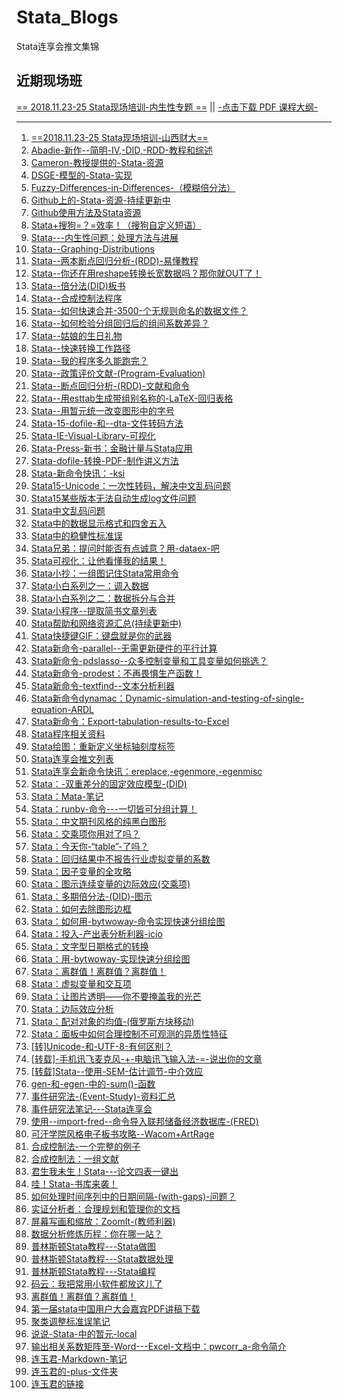 # Stata_Blogs
Stata连享会推文集锦

## 近期现场班

[== 2018.11.23-25 Stata现场培训-内生性专题 ==](https://github.com/arlionn/Stata_Blogs/blob/master/2018.11%E6%9C%88Stata%E7%8E%B0%E5%9C%BA%E5%9F%B9%E8%AE%AD-%E5%B1%B1%E8%A5%BF%E8%B4%A2%E5%A4%A7.md)   || [-点击下载 PDF 课程大纲-](https://gitee.com/arlionn/stata_training/raw/master/Done/Stata_2018_Train.pdf)

---
1. [==2018.11.23-25 Stata现场培训-山西财大==](https://github.com/arlionn/Stata_Blogs/blob/master/2018.11%E6%9C%88Stata%E7%8E%B0%E5%9C%BA%E5%9F%B9%E8%AE%AD-%E5%B1%B1%E8%A5%BF%E8%B4%A2%E5%A4%A7.md)                                                                                                                                                
1. [Abadie-新作--简明-IV,-DID,-RDD-教程和综述](https://github.com/arlionn/Stata_Blogs/blob/master/Abadie-%E6%96%B0%E4%BD%9C--%E7%AE%80%E6%98%8E-IV%2C-DID%2C-RDD-%E6%95%99%E7%A8%8B%E5%92%8C%E7%BB%BC%E8%BF%B0.md)                                                                               
1. [Cameron-教授提供的-Stata-资源](https://github.com/arlionn/Stata_Blogs/blob/master/Cameron-%E6%95%99%E6%8E%88%E6%8F%90%E4%BE%9B%E7%9A%84-Stata-%E8%B5%84%E6%BA%90.md)                                                                                                                         
1. [DSGE-模型的-Stata-实现](https://github.com/arlionn/Stata_Blogs/blob/master/DSGE-%E6%A8%A1%E5%9E%8B%E7%9A%84-Stata-%E5%AE%9E%E7%8E%B0.md)                                                                                                                                                      
1. [Fuzzy-Differences-in-Differences-（模糊倍分法）](https://github.com/arlionn/Stata_Blogs/blob/master/Fuzzy-Differences-in-Differences-%EF%BC%88%E6%A8%A1%E7%B3%8A%E5%80%8D%E5%88%86%E6%B3%95%EF%BC%89.md)                                                                                     
1. [Github上的-Stata-资源-持续更新中](https://github.com/arlionn/Stata_Blogs/blob/master/Github%E4%B8%8A%E7%9A%84-Stata-%E8%B5%84%E6%BA%90-%E6%8C%81%E7%BB%AD%E6%9B%B4%E6%96%B0%E4%B8%AD.md)                                                                                                     
1. [Github使用方法及Stata资源](https://github.com/arlionn/Stata_Blogs/blob/master/Github%E4%BD%BF%E7%94%A8%E6%96%B9%E6%B3%95%E5%8F%8AStata%E8%B5%84%E6%BA%90.md)                                                                                               
1. [Stata+搜狗=？=效率！（搜狗自定义短语）](https://github.com/arlionn/Stata_Blogs/blob/master/Stata%2B%E6%90%9C%E7%8B%97%3D%EF%BC%9F%3D%E6%95%88%E7%8E%87%EF%BC%81%EF%BC%88%E6%90%9C%E7%8B%97%E8%87%AA%E5%AE%9A%E4%B9%89%E7%9F%AD%E8%AF%AD%EF%BC%89.md)                                        
1. [Stata---内生性问题：处理方法与进展](https://github.com/arlionn/Stata_Blogs/blob/master/Stata---%E5%86%85%E7%94%9F%E6%80%A7%E9%97%AE%E9%A2%98%EF%BC%9A%E5%A4%84%E7%90%86%E6%96%B9%E6%B3%95%E4%B8%8E%E8%BF%9B%E5%B1%95.md)                                                                    
1. [Stata--Graphing-Distributions](https://github.com/arlionn/Stata_Blogs/blob/master/Stata--Graphing-Distributions.md)                                                                                                                                                                            
1. [Stata--两本断点回归分析-(RDD)-易懂教程](https://github.com/arlionn/Stata_Blogs/blob/master/Stata--%E4%B8%A4%E6%9C%AC%E6%96%AD%E7%82%B9%E5%9B%9E%E5%BD%92%E5%88%86%E6%9E%90-(RDD)-%E6%98%93%E6%87%82%E6%95%99%E7%A8%8B.md)                                                                   
1. [Stata--你还在用reshape转换长宽数据吗？那你就OUT了！](https://github.com/arlionn/Stata_Blogs/blob/master/Stata--%E4%BD%A0%E8%BF%98%E5%9C%A8%E7%94%A8reshape%E8%BD%AC%E6%8D%A2%E9%95%BF%E5%AE%BD%E6%95%B0%E6%8D%AE%E5%90%97%EF%BC%9F%E9%82%A3%E4%BD%A0%E5%B0%B1OUT%E4%BA%86%EF%BC%81.md)     
1. [Stata--倍分法(DID)板书](https://github.com/arlionn/Stata_Blogs/blob/master/Stata--%E5%80%8D%E5%88%86%E6%B3%95(DID)%E6%9D%BF%E4%B9%A6.md)                                                                                                                                                      
1. [Stata--合成控制法程序](https://github.com/arlionn/Stata_Blogs/blob/master/Stata--%E5%90%88%E6%88%90%E6%8E%A7%E5%88%B6%E6%B3%95%E7%A8%8B%E5%BA%8F.md)                                                                                                                                         
1. [Stata--如何快速合并-3500-个无规则命名的数据文件？](https://github.com/arlionn/Stata_Blogs/blob/master/Stata--%E5%A6%82%E4%BD%95%E5%BF%AB%E9%80%9F%E5%90%88%E5%B9%B6-3500-%E4%B8%AA%E6%97%A0%E8%A7%84%E5%88%99%E5%91%BD%E5%90%8D%E7%9A%84%E6%95%B0%E6%8D%AE%E6%96%87%E4%BB%B6%EF%BC%9F.md)  
1. [Stata--如何检验分组回归后的组间系数差异？](https://github.com/arlionn/Stata_Blogs/blob/master/Stata--%E5%A6%82%E4%BD%95%E6%A3%80%E9%AA%8C%E5%88%86%E7%BB%84%E5%9B%9E%E5%BD%92%E5%90%8E%E7%9A%84%E7%BB%84%E9%97%B4%E7%B3%BB%E6%95%B0%E5%B7%AE%E5%BC%82%EF%BC%9F.md)                         
1. [Stata--姑娘的生日礼物](https://github.com/arlionn/Stata_Blogs/blob/master/Stata--%E5%A7%91%E5%A8%98%E7%9A%84%E7%94%9F%E6%97%A5%E7%A4%BC%E7%89%A9.md)                                                                                                                                         
1. [Stata--快速转换工作路径](https://github.com/arlionn/Stata_Blogs/blob/master/Stata--%E5%BF%AB%E9%80%9F%E8%BD%AC%E6%8D%A2%E5%B7%A5%E4%BD%9C%E8%B7%AF%E5%BE%84.md)                                                                                                                              
1. [Stata--我的程序多久能跑完？](https://github.com/arlionn/Stata_Blogs/blob/master/Stata--%E6%88%91%E7%9A%84%E7%A8%8B%E5%BA%8F%E5%A4%9A%E4%B9%85%E8%83%BD%E8%B7%91%E5%AE%8C%EF%BC%9F.md)                                                                                                        
1. [Stata--政策评价文献-(Program-Evaluation)](https://github.com/arlionn/Stata_Blogs/blob/master/Stata--%E6%94%BF%E7%AD%96%E8%AF%84%E4%BB%B7%E6%96%87%E7%8C%AE-(Program-Evaluation).md)                                                                                                           
1. [Stata--断点回归分析-(RDD)-文献和命令](https://github.com/arlionn/Stata_Blogs/blob/master/Stata--%E6%96%AD%E7%82%B9%E5%9B%9E%E5%BD%92%E5%88%86%E6%9E%90-(RDD)-%E6%96%87%E7%8C%AE%E5%92%8C%E5%91%BD%E4%BB%A4.md)                                                                               
1. [Stata--用esttab生成带组别名称的-LaTeX-回归表格](https://github.com/arlionn/Stata_Blogs/blob/master/Stata--%E7%94%A8esttab%E7%94%9F%E6%88%90%E5%B8%A6%E7%BB%84%E5%88%AB%E5%90%8D%E7%A7%B0%E7%9A%84-LaTeX-%E5%9B%9E%E5%BD%92%E8%A1%A8%E6%A0%BC.md)                                            
1. [Stata--用暂元统一改变图形中的字号](https://github.com/arlionn/Stata_Blogs/blob/master/Stata--%E7%94%A8%E6%9A%82%E5%85%83%E7%BB%9F%E4%B8%80%E6%94%B9%E5%8F%98%E5%9B%BE%E5%BD%A2%E4%B8%AD%E7%9A%84%E5%AD%97%E5%8F%B7.md)                                                                      
1. [Stata-15-dofile-和--dta-文件转码方法](https://github.com/arlionn/Stata_Blogs/blob/master/Stata-15-dofile-%E5%92%8C--dta-%E6%96%87%E4%BB%B6%E8%BD%AC%E7%A0%81%E6%96%B9%E6%B3%95.md)                                                                                                           
1. [Stata-IE-Visual-Library-可视化](https://github.com/arlionn/Stata_Blogs/blob/master/Stata-IE-Visual-Library-%E5%8F%AF%E8%A7%86%E5%8C%96.md)                                                                                                                                                    
1. [Stata-Press-新书：金融计量与Stata应用](https://github.com/arlionn/Stata_Blogs/blob/master/Stata-Press-%E6%96%B0%E4%B9%A6%EF%BC%9A%E9%87%91%E8%9E%8D%E8%AE%A1%E9%87%8F%E4%B8%8EStata%E5%BA%94%E7%94%A8.md)                                                                                    
1. [Stata-dofile-转换-PDF-制作讲义方法](https://github.com/arlionn/Stata_Blogs/blob/master/Stata-dofile-%E8%BD%AC%E6%8D%A2-PDF-%E5%88%B6%E4%BD%9C%E8%AE%B2%E4%B9%89%E6%96%B9%E6%B3%95.md)                                                                                                        
1. [Stata-新命令快讯：-ksi](https://github.com/arlionn/Stata_Blogs/blob/master/Stata-%E6%96%B0%E5%91%BD%E4%BB%A4%E5%BF%AB%E8%AE%AF%EF%BC%9A-ksi.md)                                                                                                                                               
1. [Stata15-Unicode：一次性转码，解决中文乱码问题](https://github.com/arlionn/Stata_Blogs/blob/master/Stata15-Unicode%EF%BC%9A%E4%B8%80%E6%AC%A1%E6%80%A7%E8%BD%AC%E7%A0%81%EF%BC%8C%E8%A7%A3%E5%86%B3%E4%B8%AD%E6%96%87%E4%B9%B1%E7%A0%81%E9%97%AE%E9%A2%98.md)                                
1. [Stata15某些版本无法自动生成log文件问题](https://github.com/arlionn/Stata_Blogs/blob/master/Stata15%E6%9F%90%E4%BA%9B%E7%89%88%E6%9C%AC%E6%97%A0%E6%B3%95%E8%87%AA%E5%8A%A8%E7%94%9F%E6%88%90log%E6%96%87%E4%BB%B6%E9%97%AE%E9%A2%98.md)                                                     
1. [Stata中文乱码问题](https://github.com/arlionn/Stata_Blogs/blob/master/Stata%E4%B8%AD%E6%96%87%E4%B9%B1%E7%A0%81%E9%97%AE%E9%A2%98.md)                                                                                                                                                         
1. [Stata中的数据显示格式和四舍五入](https://github.com/arlionn/Stata_Blogs/blob/master/Stata%E4%B8%AD%E7%9A%84%E6%95%B0%E6%8D%AE%E6%98%BE%E7%A4%BA%E6%A0%BC%E5%BC%8F%E5%92%8C%E5%9B%9B%E8%88%8D%E4%BA%94%E5%85%A5.md)                                                                          
1. [Stata中的稳健性标准误](https://github.com/arlionn/Stata_Blogs/blob/master/Stata%E4%B8%AD%E7%9A%84%E7%A8%B3%E5%81%A5%E6%80%A7%E6%A0%87%E5%87%86%E8%AF%AF.md)                                                                                                                                  
1. [Stata兄弟：提问时能否有点诚意？用-dataex-吧](https://github.com/arlionn/Stata_Blogs/blob/master/Stata%E5%85%84%E5%BC%9F%EF%BC%9A%E6%8F%90%E9%97%AE%E6%97%B6%E8%83%BD%E5%90%A6%E6%9C%89%E7%82%B9%E8%AF%9A%E6%84%8F%EF%BC%9F%E7%94%A8-dataex-%E5%90%A7.md)                                    
1. [Stata可视化：让他看懂我的结果！](https://github.com/arlionn/Stata_Blogs/blob/master/Stata%E5%8F%AF%E8%A7%86%E5%8C%96%EF%BC%9A%E8%AE%A9%E4%BB%96%E7%9C%8B%E6%87%82%E6%88%91%E7%9A%84%E7%BB%93%E6%9E%9C%EF%BC%81.md)                                                                          
1. [Stata小抄：一组图记住Stata常用命令](https://github.com/arlionn/Stata_Blogs/blob/master/Stata%E5%B0%8F%E6%8A%84%EF%BC%9A%E4%B8%80%E7%BB%84%E5%9B%BE%E8%AE%B0%E4%BD%8FStata%E5%B8%B8%E7%94%A8%E5%91%BD%E4%BB%A4.md)                                                                           
1. [Stata小白系列之一：调入数据](https://github.com/arlionn/Stata_Blogs/blob/master/Stata%E5%B0%8F%E7%99%BD%E7%B3%BB%E5%88%97%E4%B9%8B%E4%B8%80%EF%BC%9A%E8%B0%83%E5%85%A5%E6%95%B0%E6%8D%AE.md)                                                                                                 
1. [Stata小白系列之二：数据拆分与合并](https://github.com/arlionn/Stata_Blogs/blob/master/Stata%E5%B0%8F%E7%99%BD%E7%B3%BB%E5%88%97%E4%B9%8B%E4%BA%8C%EF%BC%9A%E6%95%B0%E6%8D%AE%E6%8B%86%E5%88%86%E4%B8%8E%E5%90%88%E5%B9%B6.md)                                                               
1. [Stata小程序--提取简书文章列表](https://github.com/arlionn/Stata_Blogs/blob/master/Stata%E5%B0%8F%E7%A8%8B%E5%BA%8F--%E6%8F%90%E5%8F%96%E7%AE%80%E4%B9%A6%E6%96%87%E7%AB%A0%E5%88%97%E8%A1%A8.md)                                                                                             
1. [Stata帮助和网络资源汇总(持续更新中)](https://github.com/arlionn/Stata_Blogs/blob/master/Stata%E5%B8%AE%E5%8A%A9%E5%92%8C%E7%BD%91%E7%BB%9C%E8%B5%84%E6%BA%90%E6%B1%87%E6%80%BB(%E6%8C%81%E7%BB%AD%E6%9B%B4%E6%96%B0%E4%B8%AD).md)                                                           
1. [Stata快捷键GIF：键盘就是你的武器](https://github.com/arlionn/Stata_Blogs/blob/master/Stata%E5%BF%AB%E6%8D%B7%E9%94%AEGIF%EF%BC%9A%E9%94%AE%E7%9B%98%E5%B0%B1%E6%98%AF%E4%BD%A0%E7%9A%84%E6%AD%A6%E5%99%A8.md)                                                                               
1. [Stata新命令-parallel--无需更新硬件的平行计算](https://github.com/arlionn/Stata_Blogs/blob/master/Stata%E6%96%B0%E5%91%BD%E4%BB%A4-parallel--%E6%97%A0%E9%9C%80%E6%9B%B4%E6%96%B0%E7%A1%AC%E4%BB%B6%E7%9A%84%E5%B9%B3%E8%A1%8C%E8%AE%A1%E7%AE%97.md)                                                                                   
1. [Stata新命令-pdslasso--众多控制变量和工具变量如何挑选？](https://github.com/arlionn/Stata_Blogs/blob/master/Stata%E6%96%B0%E5%91%BD%E4%BB%A4-pdslasso--%E4%BC%97%E5%A4%9A%E6%8E%A7%E5%88%B6%E5%8F%98%E9%87%8F%E5%92%8C%E5%B7%A5%E5%85%B7%E5%8F%98%E9%87%8F%E5%A6%82%E4%BD%95%E6%8C%91%E9%80%89%EF%BC%9F.md)                           
1. [Stata新命令-prodest：不再畏惧生产函数！](https://github.com/arlionn/Stata_Blogs/blob/master/Stata%E6%96%B0%E5%91%BD%E4%BB%A4-prodest%EF%BC%9A%E4%B8%8D%E5%86%8D%E7%95%8F%E6%83%A7%E7%94%9F%E4%BA%A7%E5%87%BD%E6%95%B0%EF%BC%81.md)                                                                                                    
1. [Stata新命令-textfind--文本分析利器](https://github.com/arlionn/Stata_Blogs/blob/master/Stata%E6%96%B0%E5%91%BD%E4%BB%A4-textfind--%E6%96%87%E6%9C%AC%E5%88%86%E6%9E%90%E5%88%A9%E5%99%A8.md)                                                                                  
1. [Stata新命令dynamac：Dynamic-simulation-and-testing-of-single-equation-ARDL](https://github.com/arlionn/Stata_Blogs/blob/master/Stata%E6%96%B0%E5%91%BD%E4%BB%A4dynamac%EF%BC%9ADynamic-simulation-and-testing-of-single-equation-ARDL.md)                                      
1. [Stata新命令：Export-tabulation-results-to-Excel](https://github.com/arlionn/Stata_Blogs/blob/master/Stata%E6%96%B0%E5%91%BD%E4%BB%A4%EF%BC%9AExport-tabulation-results-to-Excel.md)                                                                                            
1. [Stata程序相关资料](https://github.com/arlionn/Stata_Blogs/blob/master/Stata%E7%A8%8B%E5%BA%8F%E7%9B%B8%E5%85%B3%E8%B5%84%E6%96%99.md)                                                                                                                                          
1. [Stata绘图：重新定义坐标轴刻度标签](https://github.com/arlionn/Stata_Blogs/blob/master/Stata%E7%BB%98%E5%9B%BE%EF%BC%9A%E9%87%8D%E6%96%B0%E5%AE%9A%E4%B9%89%E5%9D%90%E6%A0%87%E8%BD%B4%E5%88%BB%E5%BA%A6%E6%A0%87%E7%AD%BE.md)                                                
1. [Stata连享会推文列表](https://github.com/arlionn/Stata_Blogs/blob/master/Stata%E8%BF%9E%E4%BA%AB%E4%BC%9A%E6%8E%A8%E6%96%87%E5%88%97%E8%A1%A8.md)                                                                                                                              
1. [Stata连享会新命令快讯：ereplace,-egenmore,-egenmisc](https://github.com/arlionn/Stata_Blogs/blob/master/Stata%E8%BF%9E%E4%BA%AB%E4%BC%9A%E6%96%B0%E5%91%BD%E4%BB%A4%E5%BF%AB%E8%AE%AF%EF%BC%9Aereplace%2C-egenmore%2C-egenmisc.md)                                            
1. [Stata：-双重差分的固定效应模型-(DID)](https://github.com/arlionn/Stata_Blogs/blob/master/Stata%EF%BC%9A-%E5%8F%8C%E9%87%8D%E5%B7%AE%E5%88%86%E7%9A%84%E5%9B%BA%E5%AE%9A%E6%95%88%E5%BA%94%E6%A8%A1%E5%9E%8B-(DID).md)                                                        
1. [Stata：Mata-笔记](https://github.com/arlionn/Stata_Blogs/blob/master/Stata%EF%BC%9AMata-%E7%AC%94%E8%AE%B0.md)                                                                                                                                                                 
1. [Stata：runby-命令---一切皆可分组计算！](https://github.com/arlionn/Stata_Blogs/blob/master/Stata%EF%BC%9Arunby-%E5%91%BD%E4%BB%A4---%E4%B8%80%E5%88%87%E7%9A%86%E5%8F%AF%E5%88%86%E7%BB%84%E8%AE%A1%E7%AE%97%EF%BC%81.md)                                                    
1. [Stata：中文期刊风格的纯黑白图形](https://github.com/arlionn/Stata_Blogs/blob/master/Stata%EF%BC%9A%E4%B8%AD%E6%96%87%E6%9C%9F%E5%88%8A%E9%A3%8E%E6%A0%BC%E7%9A%84%E7%BA%AF%E9%BB%91%E7%99%BD%E5%9B%BE%E5%BD%A2.md)                                                           
1. [Stata：交乘项你用对了吗？](https://github.com/arlionn/Stata_Blogs/blob/master/Stata%EF%BC%9A%E4%BA%A4%E4%B9%98%E9%A1%B9%E4%BD%A0%E7%94%A8%E5%AF%B9%E4%BA%86%E5%90%97%EF%BC%9F.md)                                                                                             
1. [Stata：今天你-“table”-了吗？](https://github.com/arlionn/Stata_Blogs/blob/master/Stata%EF%BC%9A%E4%BB%8A%E5%A4%A9%E4%BD%A0-%E2%80%9Ctable%E2%80%9D-%E4%BA%86%E5%90%97%EF%BC%9F.md)                                                                                            
1. [Stata：回归结果中不报告行业虚拟变量的系数](https://github.com/arlionn/Stata_Blogs/blob/master/Stata%EF%BC%9A%E5%9B%9E%E5%BD%92%E7%BB%93%E6%9E%9C%E4%B8%AD%E4%B8%8D%E6%8A%A5%E5%91%8A%E8%A1%8C%E4%B8%9A%E8%99%9A%E6%8B%9F%E5%8F%98%E9%87%8F%E7%9A%84%E7%B3%BB%E6%95%B0.md)   
1. [Stata：因子变量的全攻略](https://github.com/arlionn/Stata_Blogs/blob/master/Stata%EF%BC%9A%E5%9B%A0%E5%AD%90%E5%8F%98%E9%87%8F%E7%9A%84%E5%85%A8%E6%94%BB%E7%95%A5.md)                                                                                                        
1. [Stata：图示连续变量的边际效应(交乘项)](https://github.com/arlionn/Stata_Blogs/blob/master/Stata%EF%BC%9A%E5%9B%BE%E7%A4%BA%E8%BF%9E%E7%BB%AD%E5%8F%98%E9%87%8F%E7%9A%84%E8%BE%B9%E9%99%85%E6%95%88%E5%BA%94(%E4%BA%A4%E4%B9%98%E9%A1%B9).md)                                 
1. [Stata：多期倍分法-(DID)-图示](https://github.com/arlionn/Stata_Blogs/blob/master/Stata%EF%BC%9A%E5%A4%9A%E6%9C%9F%E5%80%8D%E5%88%86%E6%B3%95-(DID)-%E5%9B%BE%E7%A4%BA.md)                                                                                                     
1. [Stata：如何去除图形边框](https://github.com/arlionn/Stata_Blogs/blob/master/Stata%EF%BC%9A%E5%A6%82%E4%BD%95%E5%8E%BB%E9%99%A4%E5%9B%BE%E5%BD%A2%E8%BE%B9%E6%A1%86.md)                                                                                                        
1. [Stata：如何用-bytwoway-命令实现快速分组绘图](https://github.com/arlionn/Stata_Blogs/blob/master/Stata%EF%BC%9A%E5%A6%82%E4%BD%95%E7%94%A8-bytwoway-%E5%91%BD%E4%BB%A4%E5%AE%9E%E7%8E%B0%E5%BF%AB%E9%80%9F%E5%88%86%E7%BB%84%E7%BB%98%E5%9B%BE.md)                            
1. [Stata：投入-产出表分析利器-icio](https://github.com/arlionn/Stata_Blogs/blob/master/Stata%EF%BC%9A%E6%8A%95%E5%85%A5-%E4%BA%A7%E5%87%BA%E8%A1%A8%E5%88%86%E6%9E%90%E5%88%A9%E5%99%A8-icio.md)                                                                                 
1. [Stata：文字型日期格式的转换](https://github.com/arlionn/Stata_Blogs/blob/master/Stata%EF%BC%9A%E6%96%87%E5%AD%97%E5%9E%8B%E6%97%A5%E6%9C%9F%E6%A0%BC%E5%BC%8F%E7%9A%84%E8%BD%AC%E6%8D%A2.md)                                                                                  
1. [Stata：用-bytwoway-实现快速分组绘图](https://github.com/arlionn/Stata_Blogs/blob/master/Stata%EF%BC%9A%E7%94%A8-bytwoway-%E5%AE%9E%E7%8E%B0%E5%BF%AB%E9%80%9F%E5%88%86%E7%BB%84%E7%BB%98%E5%9B%BE.md)                                                                         
1. [Stata：离群值！离群值？离群值！](https://github.com/arlionn/Stata_Blogs/blob/master/Stata%EF%BC%9A%E7%A6%BB%E7%BE%A4%E5%80%BC%EF%BC%81%E7%A6%BB%E7%BE%A4%E5%80%BC%EF%BC%9F%E7%A6%BB%E7%BE%A4%E5%80%BC%EF%BC%81.md)                                                           
1. [Stata：虚拟变量和交互项](https://github.com/arlionn/Stata_Blogs/blob/master/Stata%EF%BC%9A%E8%99%9A%E6%8B%9F%E5%8F%98%E9%87%8F%E5%92%8C%E4%BA%A4%E4%BA%92%E9%A1%B9.md)                                                                                                        
1. [Stata：让图片透明——你不要掩盖我的光芒](https://github.com/arlionn/Stata_Blogs/blob/master/Stata%EF%BC%9A%E8%AE%A9%E5%9B%BE%E7%89%87%E9%80%8F%E6%98%8E%E2%80%94%E2%80%94%E4%BD%A0%E4%B8%8D%E8%A6%81%E6%8E%A9%E7%9B%96%E6%88%91%E7%9A%84%E5%85%89%E8%8A%92.md)                 
1. [Stata：边际效应分析](https://github.com/arlionn/Stata_Blogs/blob/master/Stata%EF%BC%9A%E8%BE%B9%E9%99%85%E6%95%88%E5%BA%94%E5%88%86%E6%9E%90.md)                                                                                                                              
1. [Stata：配对对象的均值-(俄罗斯方块移动)](https://github.com/arlionn/Stata_Blogs/blob/master/Stata%EF%BC%9A%E9%85%8D%E5%AF%B9%E5%AF%B9%E8%B1%A1%E7%9A%84%E5%9D%87%E5%80%BC-(%E4%BF%84%E7%BD%97%E6%96%AF%E6%96%B9%E5%9D%97%E7%A7%BB%E5%8A%A8).md)                               
1. [Stata：面板中如何合理控制不可观测的异质性特征](https://github.com/arlionn/Stata_Blogs/blob/master/Stata%EF%BC%9A%E9%9D%A2%E6%9D%BF%E4%B8%AD%E5%A6%82%E4%BD%95%E5%90%88%E7%90%86%E6%8E%A7%E5%88%B6%E4%B8%8D%E5%8F%AF%E8%A7%82%E6%B5%8B%E7%9A%84%E5%BC%82%E8%B4%A8%E6%80%A7%E7%89%B9%E5%BE%81.md)                                         
1. [[转]Unicode-和-UTF-8-有何区别？](https://github.com/arlionn/Stata_Blogs/blob/master/%5B%E8%BD%AC%5DUnicode-%E5%92%8C-UTF-8-%E6%9C%89%E4%BD%95%E5%8C%BA%E5%88%AB%EF%BC%9F.md)                                                                                                                                                              
1. [[转载]-手机讯飞麦克风-+-电脑讯飞输入法-=-说出你的文章](https://github.com/arlionn/Stata_Blogs/blob/master/%5B%E8%BD%AC%E8%BD%BD%5D-%E6%89%8B%E6%9C%BA%E8%AE%AF%E9%A3%9E%E9%BA%A6%E5%85%8B%E9%A3%8E-%2B-%E7%94%B5%E8%84%91%E8%AE%AF%E9%A3%9E%E8%BE%93%E5%85%A5%E6%B3%95-%3D-%E8%AF%B4%E5%87%BA%E4%BD%A0%E7%9A%84%E6%96%87%E7%AB%A0.md)  
1. [[转载]Stata--使用-SEM-估计调节-中介效应](https://github.com/arlionn/Stata_Blogs/blob/master/%5B%E8%BD%AC%E8%BD%BD%5DStata--%E4%BD%BF%E7%94%A8-SEM-%E4%BC%B0%E8%AE%A1%E8%B0%83%E8%8A%82-%E4%B8%AD%E4%BB%8B%E6%95%88%E5%BA%94.md)                                                                                                          
1. [gen-和-egen-中的-sum()-函数](https://github.com/arlionn/Stata_Blogs/blob/master/gen-%E5%92%8C-egen-%E4%B8%AD%E7%9A%84-sum()-%E5%87%BD%E6%95%B0.md)                                                                                                                                                                                         
1. [事件研究法-(Event-Study)-资料汇总](https://github.com/arlionn/Stata_Blogs/blob/master/%E4%BA%8B%E4%BB%B6%E7%A0%94%E7%A9%B6%E6%B3%95-(Event-Study)-%E8%B5%84%E6%96%99%E6%B1%87%E6%80%BB.md)                                                                                                                                                
1. [事件研究法笔记---Stata连享会](https://github.com/arlionn/Stata_Blogs/blob/master/%E4%BA%8B%E4%BB%B6%E7%A0%94%E7%A9%B6%E6%B3%95%E7%AC%94%E8%AE%B0---Stata%E8%BF%9E%E4%BA%AB%E4%BC%9A.md)                                                                                                                                                   
1. [使用--import-fred--命令导入联邦储备经济数据库-(FRED)](https://github.com/arlionn/Stata_Blogs/blob/master/%E4%BD%BF%E7%94%A8--import-fred--%E5%91%BD%E4%BB%A4%E5%AF%BC%E5%85%A5%E8%81%94%E9%82%A6%E5%82%A8%E5%A4%87%E7%BB%8F%E6%B5%8E%E6%95%B0%E6%8D%AE%E5%BA%93-(FRED).md)                                                               
1. [可汗学院风格电子板书攻略--Wacom+ArtRage](https://github.com/arlionn/Stata_Blogs/blob/master/%E5%8F%AF%E6%B1%97%E5%AD%A6%E9%99%A2%E9%A3%8E%E6%A0%BC%E7%94%B5%E5%AD%90%E6%9D%BF%E4%B9%A6%E6%94%BB%E7%95%A5--Wacom%2BArtRage.md)                                                                                                            
1. [合成控制法-一个完整的例子](https://github.com/arlionn/Stata_Blogs/blob/master/%E5%90%88%E6%88%90%E6%8E%A7%E5%88%B6%E6%B3%95-%E4%B8%80%E4%B8%AA%E5%AE%8C%E6%95%B4%E7%9A%84%E4%BE%8B%E5%AD%90.md)                                                                                                                                          
1. [合成控制法：一组文献](https://github.com/arlionn/Stata_Blogs/blob/master/%E5%90%88%E6%88%90%E6%8E%A7%E5%88%B6%E6%B3%95%EF%BC%9A%E4%B8%80%E7%BB%84%E6%96%87%E7%8C%AE.md)                                                                                                                                                                   
1. [君生我未生！Stata---论文四表一键出](https://github.com/arlionn/Stata_Blogs/blob/master/%E5%90%9B%E7%94%9F%E6%88%91%E6%9C%AA%E7%94%9F%EF%BC%81Stata---%E8%AE%BA%E6%96%87%E5%9B%9B%E8%A1%A8%E4%B8%80%E9%94%AE%E5%87%BA.md)                                                                                                                 
1. [哇！Stata-书库来袭！](https://github.com/arlionn/Stata_Blogs/blob/master/%E5%93%87%EF%BC%81Stata-%E4%B9%A6%E5%BA%93%E6%9D%A5%E8%A2%AD%EF%BC%81.md)                                                                                                                                                                                        
1. [如何处理时间序列中的日期间隔-(with-gaps)-问题？](https://github.com/arlionn/Stata_Blogs/blob/master/%E5%A6%82%E4%BD%95%E5%A4%84%E7%90%86%E6%97%B6%E9%97%B4%E5%BA%8F%E5%88%97%E4%B8%AD%E7%9A%84%E6%97%A5%E6%9C%9F%E9%97%B4%E9%9A%94-(with-gaps)-%E9%97%AE%E9%A2%98%EF%BC%9F.md)                                                          
1. [实证分析者：合理规划和管理你的文档](https://github.com/arlionn/Stata_Blogs/blob/master/%E5%AE%9E%E8%AF%81%E5%88%86%E6%9E%90%E8%80%85%EF%BC%9A%E5%90%88%E7%90%86%E8%A7%84%E5%88%92%E5%92%8C%E7%AE%A1%E7%90%86%E4%BD%A0%E7%9A%84%E6%96%87%E6%A1%A3.md)                                                                                    
1. [屏幕写画和缩放：ZoomIt-(教师利器)](https://github.com/arlionn/Stata_Blogs/blob/master/%E5%B1%8F%E5%B9%95%E5%86%99%E7%94%BB%E5%92%8C%E7%BC%A9%E6%94%BE%EF%BC%9AZoomIt-(%E6%95%99%E5%B8%88%E5%88%A9%E5%99%A8).md)                                                                                                                          
1. [数据分析修炼历程：你在哪一站？](https://github.com/arlionn/Stata_Blogs/blob/master/%E6%95%B0%E6%8D%AE%E5%88%86%E6%9E%90%E4%BF%AE%E7%82%BC%E5%8E%86%E7%A8%8B%EF%BC%9A%E4%BD%A0%E5%9C%A8%E5%93%AA%E4%B8%80%E7%AB%99%EF%BC%9F.md)                                                                                                           
1. [普林斯顿Stata教程---Stata做图](https://github.com/arlionn/Stata_Blogs/blob/master/%E6%99%AE%E6%9E%97%E6%96%AF%E9%A1%BFStata%E6%95%99%E7%A8%8B---Stata%E5%81%9A%E5%9B%BE.md)                                                                                                                                                               
1. [普林斯顿Stata教程---Stata数据处理](https://github.com/arlionn/Stata_Blogs/blob/master/%E6%99%AE%E6%9E%97%E6%96%AF%E9%A1%BFStata%E6%95%99%E7%A8%8B---Stata%E6%95%B0%E6%8D%AE%E5%A4%84%E7%90%86.md)                                                                                                                                         
1. [普林斯顿Stata教程---Stata编程](https://github.com/arlionn/Stata_Blogs/blob/master/%E6%99%AE%E6%9E%97%E6%96%AF%E9%A1%BFStata%E6%95%99%E7%A8%8B---Stata%E7%BC%96%E7%A8%8B.md)                                                                                                                                                               
1. [码云：我把常用小软件都放这儿了](https://github.com/arlionn/Stata_Blogs/blob/master/%E7%A0%81%E4%BA%91%EF%BC%9A%E6%88%91%E6%8A%8A%E5%B8%B8%E7%94%A8%E5%B0%8F%E8%BD%AF%E4%BB%B6%E9%83%BD%E6%94%BE%E8%BF%99%E5%84%BF%E4%BA%86.md)                                                                                                           
1. [离群值！离群值？离群值！](https://github.com/arlionn/Stata_Blogs/blob/master/%E7%A6%BB%E7%BE%A4%E5%80%BC%EF%BC%81%E7%A6%BB%E7%BE%A4%E5%80%BC%EF%BC%9F%E7%A6%BB%E7%BE%A4%E5%80%BC%EF%BC%81.md)                                                                                                                                            
1. [第一届stata中国用户大会嘉宾PDF讲稿下载](https://github.com/arlionn/Stata_Blogs/blob/master/%E7%AC%AC%E4%B8%80%E5%B1%8Astata%E4%B8%AD%E5%9B%BD%E7%94%A8%E6%88%B7%E5%A4%A7%E4%BC%9A%E5%98%89%E5%AE%BEPDF%E8%AE%B2%E7%A8%BF%E4%B8%8B%E8%BD%BD.md)                                                                                           
1. [聚类调整标准误笔记](https://github.com/arlionn/Stata_Blogs/blob/master/%E8%81%9A%E7%B1%BB%E8%B0%83%E6%95%B4%E6%A0%87%E5%87%86%E8%AF%AF%E7%AC%94%E8%AE%B0.md)                                                                                                                                                                              
1. [说说-Stata-中的暂元-local](https://github.com/arlionn/Stata_Blogs/blob/master/%E8%AF%B4%E8%AF%B4-Stata-%E4%B8%AD%E7%9A%84%E6%9A%82%E5%85%83-local.md)                                                                                                                                                                                      
1. [输出相关系数矩阵至-Word---Excel-文档中：pwcorr_a-命令简介](https://github.com/arlionn/Stata_Blogs/blob/master/%E8%BE%93%E5%87%BA%E7%9B%B8%E5%85%B3%E7%B3%BB%E6%95%B0%E7%9F%A9%E9%98%B5%E8%87%B3-Word---Excel-%E6%96%87%E6%A1%A3%E4%B8%AD%EF%BC%9Apwcorr_a-%E5%91%BD%E4%BB%A4%E7%AE%80%E4%BB%8B.md)                                      
1. [连玉君-Markdown-笔记](https://github.com/arlionn/Stata_Blogs/blob/master/%E8%BF%9E%E7%8E%89%E5%90%9B-Markdown-%E7%AC%94%E8%AE%B0.md)                                                                                                                                                                                                       
1. [连玉君的-plus-文件夹](https://github.com/arlionn/Stata_Blogs/blob/master/%E8%BF%9E%E7%8E%89%E5%90%9B%E7%9A%84-plus-%E6%96%87%E4%BB%B6%E5%A4%B9.md)                                                                                                                                                                                        
1. [连玉君的链接](https://github.com/arlionn/Stata_Blogs/blob/master/%E8%BF%9E%E7%8E%89%E5%90%9B%E7%9A%84%E9%93%BE%E6%8E%A5.md)                                                                                                                                                                                                                
